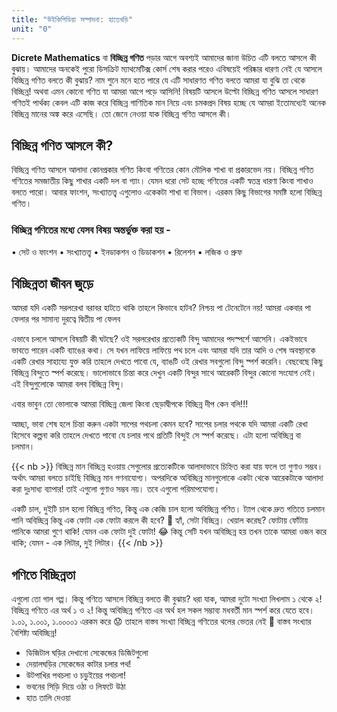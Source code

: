 ```yaml
---
title: "উইকিপিডিয়া সম্পাদনা: হাতেখড়ি"
unit: "0"
---
```

**Dicrete Mathematics** বা **বিচ্ছিন্ন গণিত** পড়ার আগে অবশ্যই আমাদের জানা উচিত এটি বলতে আসলে কী বুঝায়। আমাদের অনকেই পুরো ডিসক্রিট ম্যাথমেটিক্স কোর্স শেষ করার পরেও এবিষয়েই পরিষ্কার ধারণা নেই যে আসলে বিচ্ছিন্ন গণিত বলতে কী বুঝায়? নাম শুনে মনে হতে পারে যে এটি সাধারণত গণিত বলতে আমরা যা বুঝি তা থেকে বিচ্ছিন্ন! অথবা এমন কোনো গণিত যা আমরা আগে পড়ে আসিনি! বিষয়টি আসলে উল্টো বিচ্ছিন্ন গণিত আসলে সাধারণ গণিতই পার্থক্য কেবল এটি কাজ করে বিচ্ছিন্ন গাণিতিক মান নিয়ে এবং চমকপ্রদ বিষয় হচ্ছে যে আমরা ইতোমধ্যেই অনেক বিচ্ছিন্ন মানের অঙ্ক করে এসেছি। তো জেনে নেওয়া যাক বিচ্ছিন্ন গণিত আসলে কী।

## বিচ্ছিন্ন গণিত আসলে কী?
বিচ্ছিন্ন গণিত আসলে আলাদা কোনপ্রকার গণিত কিংবা গণিতের কোন মৌলিক শাখা বা প্রকারভেদ নয়। বিচ্ছিন্ন গণিত গণিতের সমজাতীয় কিছু শাখার একটি দল বা গ্যাং। যেমন ধরো সেট হচ্ছে গণিতের একটি স্বতন্ত্র ধারণা কিংবা শাখাও বলতে পারো। আবার ফাংশন, সংখ্যাতত্ত্ব এগুলোও একেকটা শাখা বা বিভাগ। এরকম কিছু বিভাগের সমষ্টি হলো বিচ্ছিন্ন গণিত। 
### বিচ্ছিন্ন গণিতের মধ্যে যেসব বিষয় অন্তর্ভুক্ত করা হয় -
•	সেট ও ফাংশন
•	সংখ্যাতত্ত্ব 
•	ইনডাকশন ও ডিডাকশন
•	রিলেশন
•	লজিক ও প্রুফ

## বিচ্ছিন্নতা জীবন জুড়ে
আমরা যদি একটি সরলরেখা বরাবর হাটতে থাকি তাহলে কিভাবে হাটব? নিশ্চয় পা টেনেটেনে নয়! আমরা একবার পা ফেলার পর সামান্য দুরত্বে দ্বিতীয় পা ফেলব

 
এভাবে চললে আসলে বিষয়টি কী ঘটছে? ওই সরলরেখার প্রত্যেকটি বিন্দু আমাদের পদস্পর্শে আসেনি। একইভাবে ভাবতে পারেন একটি ব্যাঙের কথা। সে যখন লাফিয়ে লাফিয়ে পথ চলে এবং আমরা যদি তার আদি ও শেষ অবস্থানকে একটি রেখার সাহায্যে যুক্ত করি তাহলে দেখতে পাবো যে, ব্যাঙটি ওই রেখার সবগুলো বিন্দু স্পর্শ করেনি। বেছবেছে কিছু বিচ্ছিন্ন বিন্দুতে স্পর্শ করেছে। ভালোভাবে চিন্তা করে দেখুন একটি বিন্দুর সাথে আরেকটি বিন্দুর কোনো সংযোগ নেই। এই বিন্দুগুলোকে আমরা বলব বিচ্ছিন্ন বিন্দু। 

এবার ভাবুন তো ভোলাকে আমরা বিচ্ছিন্ন জেলা কিংবা ছেড়াদ্বীপকে বিচ্ছিন্ন দীপ কেন বলি!!!
  
আচ্ছা, ভাবা শেষ হলে চিন্তা করুন একটা সাপের পথচলা কেমন হবে? সাপের চলার পথকে যদি আমরা একটি রেখা হিসেবে কল্পনা করি তাহলে দেখতে পাবো যে চলার পথে প্রতিটি বিন্দুই সে স্পর্শ করেছে। এটা হলো অবিচ্ছিন্ন বা চলমান।

{{< nb >}}
বিচ্ছিন্ন মান বিচ্ছিন্ন হওয়ায় সেগুলোর প্রত্যেকটিকে আলাদাভাবে চিহ্নিত করা যায় ফলে তা গুণাও সম্ভব। অর্থাৎ আমরা বলতে চাইছি বিচ্ছিন্ন মান গণনাযোগ্য। 
অপরদিকে অবিচ্ছিন্ন মানগুলোকে একটা থেকে আরেকটাকে আলাদা করা দুঃসাধ্য ব্যাপার! তাই এগুলো গুণাও সম্ভব নয়। তবে এগুলো পরিমাপযোগ্য। 

একটি চাল, দুইটি চাল হলো বিচ্ছিন্ন গণিত, কিন্তু এক কেজি চাল হলো অবিচ্ছিন্ন গণিত। ট্যাপ থেকে দ্রুত গতিতে চলমান পানি অবিচ্ছিন্ন কিন্তু এক ফোটা এক ফোটা করলে কী হবে? 🤔 হ্যাঁ, সেটা বিচ্ছিন্ন। খেয়াল করেছ? ফোটায় ফোঁটায় পানিকে আমরা গুণে থাকি! যেমন এক ফোটা দুই ফোটা! 😂 কিন্তু সেটি যখন অবিচ্ছিন্ন হয় তখন তাকে আমরা ওজন করে থাকি; যেমন - এক লিটার, দুই লিটার।
{{< /nb >}}

## গণিতে বিচ্ছিন্নতা
এগুলো তো গাল গপ্প। কিন্তু গণিতে আসলে বিচ্ছিন্ন বলতে কী বুঝায়?
ধরা যাক, আমরা দুটো সংখ্যা লিখলাম ১ থেকে ২! বিচ্ছিন্ন গণিতে এর অর্থ ১ ও ২! কিন্তু অবিচ্ছিন্ন গণিতে এর অর্থ হল সকল সম্ভাব্য মধবর্তী মান স্পর্শ করে যেতে হবে। ১.০১, ১.০০১, ১.০০০০১ এরকম করে 😟 
তাহলে বাস্তব সংখ্যা বিচ্ছিন্ন গণিতের থলের ভেতর নেই 🙂 বাস্তব সংখ্যার বৈশিষ্ট্য অবিচ্ছিন্ন! 
* ডিজিটাল ঘড়ির দেখানো সেকেন্ডের ডিজিটগুলো
* দেয়ালঘড়ির সেকেন্ডের কাটার চলার পথ!
* উটপাখির পথচলা ও চড়ুইয়ের পথচলা!
* ভবনের সিড়ি দিয়ে ওঠা ও লিফটে উঠা
* হাত তালি দেওয়া